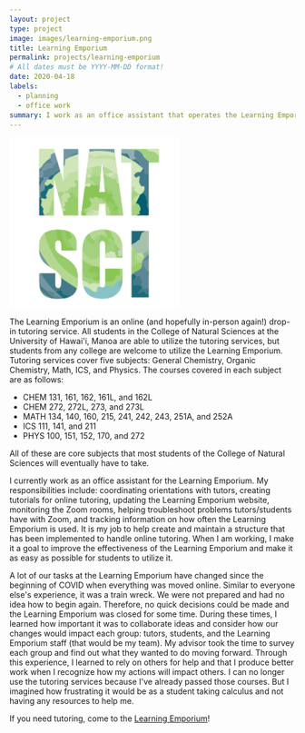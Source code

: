 ```yaml
---
layout: project
type: project
image: images/learning-emporium.png
title: Learning Emporium
permalink: projects/learning-emporium
# All dates must be YYYY-MM-DD format!
date: 2020-04-18
labels:
  - planning
  - office work
summary: I work as an office assistant that operates the Learning Emporium at UH Manoa.
---
```


<div class="ui small rounded images">
  <img class="ui image" src="../images/learning-emporium.png">
</div>

The Learning Emporium is an online (and hopefully in-person again!) drop-in tutoring service. All students in the College of Natural Sciences at the University of Hawai'i, Manoa are able to utilize the tutoring services, but students from any college are welcome to utilize the Learning Emporium. 
Tutoring services cover five subjects: General Chemistry, Organic Chemistry, Math, ICS, and Physics. The courses covered in each subject are as follows:  
  - CHEM 131, 161, 162, 161L, and 162L
  - CHEM 272, 272L, 273, and 273L
  - MATH 134, 140, 160, 215, 241, 242, 243, 251A, and 252A
  - ICS 111, 141, and 211
  - PHYS 100, 151, 152, 170, and 272

All of these are core subjects that most students of the College of Natural Sciences will eventually have to take.

I currently work as an office assistant for the Learning Emporium. My responsibilities include: coordinating orientations with tutors, creating tutorials for online tutoring, updating the Learning Emporium website, monitoring the Zoom rooms, helping troubleshoot problems tutors/students have with Zoom, and tracking information on how often the Learning Emporium is used. It is my job to help create and maintain a structure that has been implemented to handle online tutoring. When I am working, I make it a goal to improve the effectiveness of the Learning Emporium and make it as easy as possible for students to utilize it. 

A lot of our tasks at the Learning Emporium have changed since the beginning of COVID when everything was moved online. Similar to everyone else's experience, it was a train wreck. We were not prepared and had no idea how to begin again. Therefore, no quick decisions could be made and the Learning Emporium was closed for some time. During these times, I learned how important it was to collaborate ideas and consider how our changes would impact each group: tutors, students, and the Learning Emporium staff (that would be my team). My advisor took the time to survey each group and find out what they wanted to do moving forward. Through this experience, I learned to rely on others for help and that I produce better work when I recognize how my actions will impact others. I can no longer use the tutoring services because I've already passed those courses. But I imagined how frustrating it would be as a student taking calculus and not having any resources to help me.

If you need tutoring, come to the <a href="https://uhnatsci.org/emporium/tutorschedules.php">Learning Emporium</a>!
